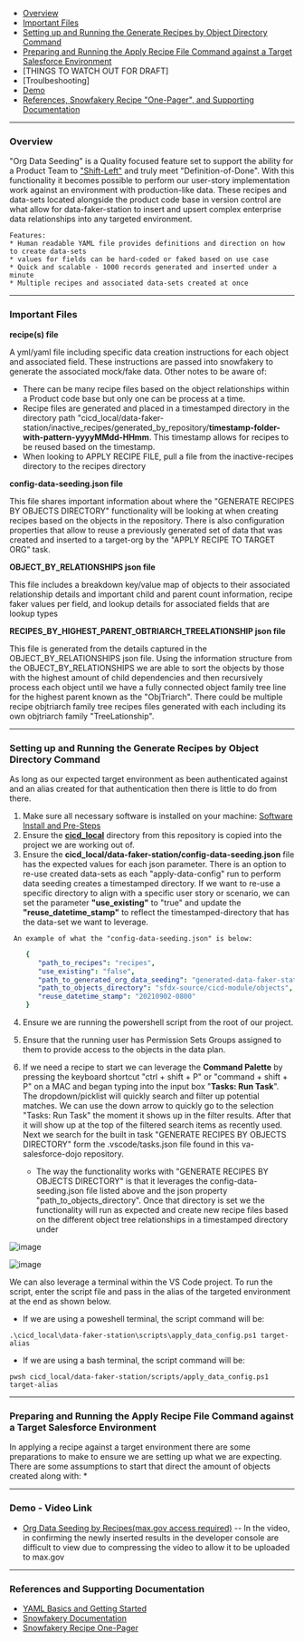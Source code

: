 * [Overview](#overview)
* [Important Files](#important-files)
* [Setting up and Running the Generate Recipes by Object Directory Command](#generate-recipes)
* [Preparing and Running the Apply Recipe File Command against a Target Salesforce Environment](#apply-recipe)
* [THINGS TO WATCH OUT FOR DRAFT]
* [Troulbeshooting]
* [Demo](#demo)
* [References, Snowfakery Recipe "One-Pager", and Supporting Documentation](#references)


***

### <a name="overview"></a>Overview

   "Org Data Seeding" is a Quality focused feature set to support the ability for a Product Team to ["Shift-Left"](https://devopedia.org/shift-left) and truly meet "Definition-of-Done". With this functionality it becomes possible to perform our user-story implementation work against an environment with production-like data. These recipes and data-sets located alongside the product code base in version control are what allow for data-faker-station to insert and upsert complex enterprise data relationships into any targeted environment. 

    Features:
    * Human readable YAML file provides definitions and direction on how to create data-sets
    * values for fields can be hard-coded or faked based on use case
    * Quick and scalable - 1000 records generated and inserted under a minute
    * Multiple recipes and associated data-sets created at once

***

### <a name="important-files"></a>Important Files

**recipe(s) file**

A yml/yaml file including specific data creation instructions for each object and associated field. These instructions are passed into snowfakery to generate the associated mock/fake data. Other notes to be aware of:
     
* There can be many recipe files based on the object relationships within a Product code base but only one can be process at a time. 
* Recipe files are generated and placed in a timestamped directory in the directory path "cicd_local/data-faker-station/inactive_recipes/generated_by_repository/**timestamp-folder-with-pattern-yyyyMMdd-HHmm**. This timestamp allows for recipes to be reused based on the timestamp.
* When looking to APPLY RECIPE FILE, pull a file from the inactive-recipes directory to the recipes directory

**config-data-seeding.json file**
 
This file shares important information about where the "GENERATE RECIPES BY OBJECTS DIRECTORY" functionality will be looking at when creating recipes based on the objects in the repository. There is also configuration properties that allow to reuse a previously generated set of data that was created and inserted to a target-org by the "APPLY RECIPE TO TARGET ORG" task. 

**OBJECT_BY_RELATIONSHIPS json file** 

This file includes a breakdown key/value map of objects to their associated relationship details and important child and parent count information, recipe faker values per field, and lookup details for associated fields that are lookup types

**RECIPES_BY_HIGHEST_PARENT_OBTRIARCH_TREELATIONSHIP json file** 

This file is generated from the details captured in the OBJECT_BY_RELATIONSHIPS json file. Using the information structure from the OBJECT_BY_RELATIONSHIPS we are able to sort the objects by those with the highest amount of child dependencies and then recursively process each object until we have a fully connected object family tree line for the highest parent known as the "ObjTriarch". There could be multiple recipe objtriarch family tree recipes files generated with each including its own objtriarch family "TreeLationship".


***

### <a name="generate-recipes"></a>Setting up and Running the Generate Recipes by Object Directory Command

As long as our expected target environment as been authenticated against and an alias created for that authentication then there is little to do from there.

   1. Make sure all necessary software is installed on your machine: [Software Install and Pre-Steps](https://github.com/department-of-veterans-affairs/dtc-release-cicd-local/wiki/PREREQUISITES-AND-SETUP-TO-RUN-DATA-FAKER-STATION-FUNCTIONALITY)
   1. Ensure the **[cicd_local](https://github.com/department-of-veterans-affairs/va-salesforce-dojo/tree/master/cicd_local)** directory from this repository is copied into the project we are working out of. 
   1. Ensure the **cicd_local/data-faker-station/config-data-seeding.json** file has the expected values for each json parameter. There is an option to re-use created data-sets as each "apply-data-config" run to perform data seeding creates a timestamped directory. If we want to re-use a specific directory to align with a specific user story or scenario, we can set the parameter **"use_existing"** to "true" and update the **"reuse_datetime_stamp"** to reflect the timestamped-directory that has the data-set we want to leverage.

     An example of what the "config-data-seeding.json" is below:
```yaml
    {
       "path_to_recipes": "recipes",
       "use_existing": "false",
       "path_to_generated_org_data_seeding": "generated-data-faker-station",
       "path_to_objects_directory": "sfdx-source/cicd-module/objects",
       "reuse_datetime_stamp": "20210902-0800"
    }
```

   4. Ensure we are running the powershell script from the root of our project.
   5. Ensure that the running user has Permission Sets Groups assigned to them to provide access to the objects in the data plan.
   6. If we need a recipe to start we can leverage the **Command Palette** by pressing the keyboard shortcut "ctrl + shift + P" or "command + shift + P" on a MAC and began typing into the input box "**Tasks: Run Task**". The dropdown/picklist will quickly search and filter up potential matches. We can use the down arrow to quickly go to the selection "Tasks: Run Task" the moment it shows up in the filter results. After that it will show up at the top of the filtered search items as recently used. Next we search for the built in task "GENERATE RECIPES BY OBJECTS DIRECTORY" form the .vscode/tasks.json file found in this va-salesforce-dojo repository.

        * The way the functionality works with "GENERATE RECIPES BY OBJECTS DIRECTORY" is that it leverages the config-data-seeding.json file listed above and the json property "path_to_objects_directory". Once that directory is set we the functionality will run as expected and create new recipe files based on the different object tree relationships in a timestamped directory under   

![image](https://user-images.githubusercontent.com/3968818/234380489-af961548-a8f8-4eae-ba64-d434cba43543.png)

![image](https://user-images.githubusercontent.com/3968818/234380827-9e31c78f-afe8-493b-9ff6-4d09ff8c5a17.png)



We can also leverage a terminal within the VS Code project. To run the script, enter the script file and pass in the alias of the targeted environment at the end as shown below.

* If we are using a poweshell terminal, the script command will be:
       
`.\cicd_local\data-faker-station\scripts\apply_data_config.ps1 target-alias`

* If we are using a bash terminal, the script command will be:
      
`pwsh cicd_local/data-faker-station/scripts/apply_data_config.ps1 target-alias`

***

### <a name="apply-recipe"></a>Preparing and Running the Apply Recipe File Command against a Target Salesforce Environment

In applying a recipe against a target environment there are some preparations to make to ensure we are setting up what we are expecting. There are some assumptions to start that direct the amount of objects created along with:
*   

***

### <a name="demo"></a>Demo - Video Link
  * [Org Data Seeding by Recipes(max.gov access required)](https://community.max.gov/download/attachments/2264273338/data-faker-station-seededrecord-example.mp4?version=1&modificationDate=1641828419569&api=v2) 
-- In the video, in confirming the newly inserted results in the developer console are difficult to view due to compressing the video to allow it to be uploaded to max.gov

***

### <a name="references"></a>References and Supporting Documentation

* [YAML Basics and Getting Started](https://www.cloudbees.com/blog/yaml-tutorial-everything-you-need-get-started)
* [Snowfakery Documentation](https://snowfakery.readthedocs.io/en/docs/index.html)
* [Snowfakery Recipe One-Pager](https://github.com/department-of-veterans-affairs/dtc-release-cicd-local/wiki/Snowfakery-Recipe-One-Pager)